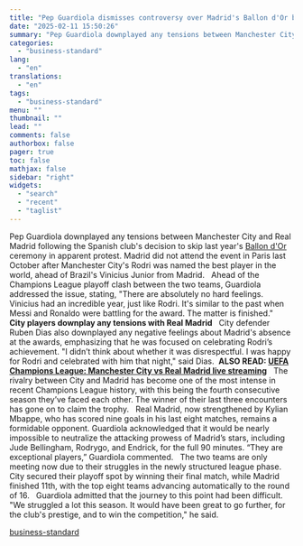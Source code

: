 ```yaml
---
title: "Pep Guardiola dismisses controversy over Madrid's Ballon d'Or boycott"
date: "2025-02-11 15:50:26"
summary: "Pep Guardiola downplayed any tensions between Manchester City and Real Madrid following the Spanish club's decision to skip last year's Ballon d'Or ceremony in apparent protest. Madrid did not attend the event in Paris last October after Manchester City's Rodri was named the best player in the world, ahead of..."
categories:
  - "business-standard"
lang:
  - "en"
translations:
  - "en"
tags:
  - "business-standard"
menu: ""
thumbnail: ""
lead: ""
comments: false
authorbox: false
pager: true
toc: false
mathjax: false
sidebar: "right"
widgets:
  - "search"
  - "recent"
  - "taglist"
---
```


Pep Guardiola downplayed any tensions between Manchester City and Real Madrid following the Spanish club's decision to skip last year's [Ballon d'Or](https://www.business-standard.com/sports/football-news/from-1956-to-2024-full-list-of-ballon-d-or-award-winners-in-men-s-football-124102900136_1.html) ceremony in apparent protest. Madrid did not attend the event in Paris last October after Manchester City's Rodri was named the best player in the world, ahead of Brazil's Vinicius Junior from Madrid.
 
Ahead of the Champions League playoff clash between the two teams, Guardiola addressed the issue, stating, "There are absolutely no hard feelings. Vinicius had an incredible year, just like Rodri. It's similar to the past when Messi and Ronaldo were battling for the award. The matter is finished." 
 
**City players downplay any tensions with Real Madrid**
 
City defender Ruben Dias also downplayed any negative feelings about Madrid's absence at the awards, emphasizing that he was focused on celebrating Rodri’s achievement. "I didn’t think about whether it was disrespectful. I was happy for Rodri and celebrated with him that night," said Dias.  **ALSO READ: [UEFA Champions League: Manchester City vs Real Madrid live streaming](https://www.business-standard.com/sports/football-news/uefa-champions-league-manchester-city-vs-real-madrid-live-streaming-125020100541_1.html)**
 
The rivalry between City and Madrid has become one of the most intense in recent Champions League history, with this being the fourth consecutive season they’ve faced each other. The winner of their last three encounters has gone on to claim the trophy.
 
Real Madrid, now strengthened by Kylian Mbappe, who has scored nine goals in his last eight matches, remains a formidable opponent. Guardiola acknowledged that it would be nearly impossible to neutralize the attacking prowess of Madrid’s stars, including Jude Bellingham, Rodrygo, and Endrick, for the full 90 minutes. “They are exceptional players,” Guardiola commented.
 
The two teams are only meeting now due to their struggles in the newly structured league phase. City secured their playoff spot by winning their final match, while Madrid finished 11th, with the top eight teams advancing automatically to the round of 16.
 
Guardiola admitted that the journey to this point had been difficult. "We struggled a lot this season. It would have been great to go further, for the club's prestige, and to win the competition," he said.

[business-standard](https://www.business-standard.com/sports/football-news/pep-guardiola-dismisses-controversy-over-madrid-s-ballon-d-or-boycott-125021100789_1.html)
